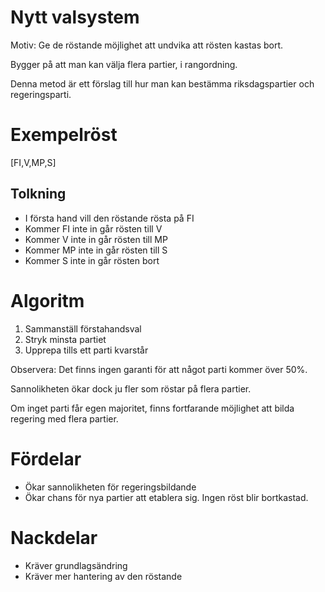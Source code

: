 # Nytt valsystem

Motiv: Ge de röstande möjlighet att undvika att rösten kastas bort.

Bygger på att man kan välja flera partier, i rangordning.

Denna metod är ett förslag till hur man kan bestämma riksdagspartier och regeringsparti.

# Exempelröst

[FI,V,MP,S]

## Tolkning

* I första hand vill den röstande rösta på FI
* Kommer FI inte in går rösten till V
* Kommer V inte in går rösten till MP
* Kommer MP inte in går rösten till S
* Kommer S inte in går rösten bort

# Algoritm

1. Sammanställ förstahandsval
2. Stryk minsta partiet
3. Upprepa tills ett parti kvarstår

Observera: Det finns ingen garanti för att något parti kommer över 50%. 

Sannolikheten ökar dock ju fler som röstar på flera partier.

Om inget parti får egen majoritet, finns fortfarande möjlighet att bilda regering med flera partier.

# Fördelar

* Ökar sannolikheten för regeringsbildande
* Ökar chans för nya partier att etablera sig. Ingen röst blir bortkastad.

# Nackdelar

* Kräver grundlagsändring
* Kräver mer hantering av den röstande